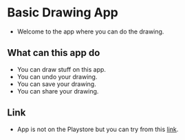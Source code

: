 # Basic Drawing App

* Welcome to the app where you can do the drawing.

## What can this app do
* You can draw stuff on this app.
* You can undo your drawing.
* You can save your drawing.
* You can share your drawing.

## Link
* App is not on the Playstore but you can try from this [link](https://bit.ly/3dPKPcs).
